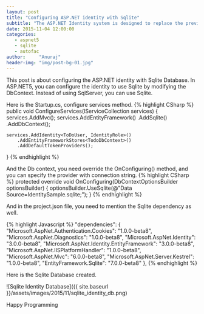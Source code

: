```yaml
---
layout: post
title: "Configuring ASP.NET identity with Sqlite"
subtitle: "The ASP.NET Identity system is designed to replace the previous ASP.NET Membership and Simple Membership systems."
date: 2015-11-04 12:00:00
categories: 
   - aspnet5
   - sqlite
   - autofac
author:     "Anuraj"
header-img: "img/post-bg-01.jpg"
---
```

This post is about configuring the ASP.NET identity with Sqlite Database. In ASP.NET5, you can configure the identity to use Sqlite by modifying the DbContext. Instead of using SqlServer, you can use Sqlite.

Here is the Startup.cs, configure services method.
{% highlight CSharp %}
public void ConfigureServices(IServiceCollection services)
{
    services.AddMvc();
    services.AddEntityFramework()
        .AddSqlite()
        .AddDbContext<TodoDbContext>();

    services.AddIdentity<ToDoUser, IdentityRole>()
        .AddEntityFrameworkStores<TodoDbContext>()
        .AddDefaultTokenProviders();
}
{% endhighlight %}

And the Db context, you need override the OnConfiguring() method, and you can specify the provider with connection string.
{% highlight CSharp %}
protected override void OnConfiguring(DbContextOptionsBuilder optionsBuilder)
{
    optionsBuilder.UseSqlite(@"Data Source=IdentitySample.sqlite;");
}
{% endhighlight %}

And in the project.json file, you need to mention the Sqlite dependency as well.

{% highlight Javascript %}
"dependencies": {
  "Microsoft.AspNet.Authentication.Cookies": "1.0.0-beta8",
  "Microsoft.AspNet.Diagnostics": "1.0.0-beta8",
  "Microsoft.AspNet.Identity": "3.0.0-beta8",
  "Microsoft.AspNet.Identity.EntityFramework": "3.0.0-beta8",
  "Microsoft.AspNet.IISPlatformHandler": "1.0.0-beta8",
  "Microsoft.AspNet.Mvc": "6.0.0-beta8",
  "Microsoft.AspNet.Server.Kestrel": "1.0.0-beta8",
  "EntityFramework.Sqlite": "7.0.0-beta8"
},
{% endhighlight %}

Here is the Sqlite Database created.

![Sqlite Identity Database]({{ site.baseurl }}/assets/images/2015/11/sqlite_identity_db.png)

Happy Programming 
